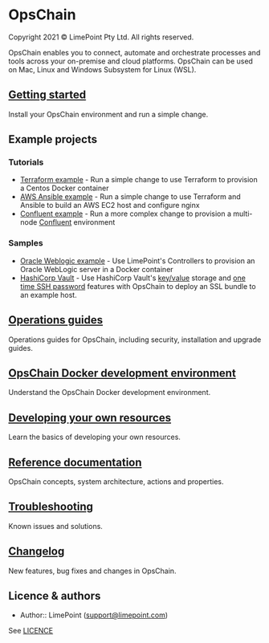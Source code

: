 # OpsChain

Copyright 2021 © LimePoint Pty Ltd. All rights reserved.

OpsChain enables you to connect, automate and orchestrate processes and tools across your on-premise and cloud platforms. OpsChain can be used on Mac, Linux and Windows Subsystem for Linux (WSL).

## [Getting started](getting_started.md)

Install your OpsChain environment and run a simple change.

## Example projects

### Tutorials

- [Terraform example](running_a_simple_terraform_change.md) - Run a simple change to use Terraform to provision a Centos Docker container
- [AWS Ansible example](running_an_aws_ansible_change.md) - Run a simple change to use Terraform and Ansible to build an AWS EC2 host and configure nginx
- [Confluent example](running_a_complex_change.md) - Run a more complex change to provision a multi-node [Confluent](https://www.confluent.io) environment

### Samples

- [Oracle Weblogic example](https://github.com/LimePoint/opschain-examples-weblogic) - Use LimePoint's Controllers to provision an Oracle WebLogic server in a Docker container
- [HashiCorp Vault](https://github.com/LimePoint/opschain-examples-vault) - Use HashiCorp Vault's [key/value](https://learn.hashicorp.com/tutorials/vault/static-secrets?in=vault/secrets-management) storage and [one time SSH password](https://learn.hashicorp.com/tutorials/vault/ssh-otp?in=vault/secrets-management) features with OpsChain to deploy an SSL bundle to an example host.

## [Operations guides](operations/)

Operations guides for OpsChain, including security, installation and upgrade guides.

## [OpsChain Docker development environment](docker_development_environment.md)

Understand the OpsChain Docker development environment.

## [Developing your own resources](developing_resources.md)

Learn the basics of developing your own resources.

## [Reference documentation](reference/index.md)

OpsChain concepts, system architecture, actions and properties.

## [Troubleshooting](troubleshooting.md)

Known issues and solutions.

## [Changelog](../CHANGELOG.md)

New features, bug fixes and changes in OpsChain.

## Licence & authors

- Author:: LimePoint (support@limepoint.com)

See [LICENCE](../LICENCE)

